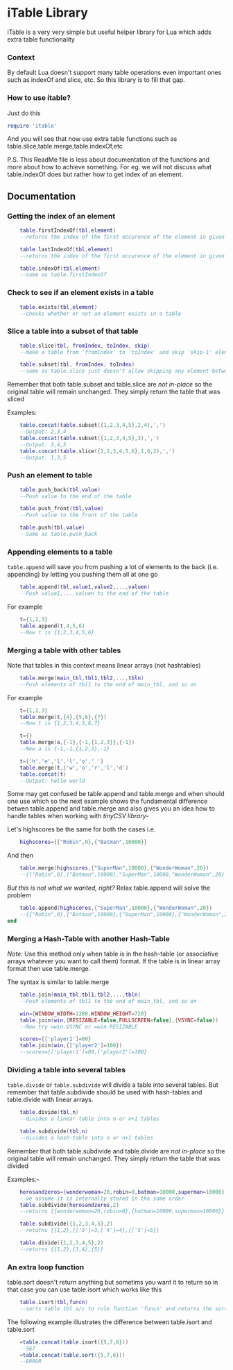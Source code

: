 # iTable Library
iTable is a very very simple but useful helper library for Lua which adds extra table functionality

### Context 
By default Lua doesn't support many table operations even important ones such
as indexOf and slice, etc. So this library is to fill that gap. 

### How to use itable?
Just do this
```lua
require 'itable'
```
And you will see that now use extra table functions such as table.slice,table.merge,table.indexOf,etc

P.S. This ReadMe file is less about documentation of the functions and more about how to achieve something. For eg. we will not discuss what table.indexOf does but rather how to get index of an element.

## Documentation

### Getting the index of an element

```lua
	table.firstIndexOf(tbl,element)
	--returns the index of the first occurence of the element in given table 

	table.lastIndexOf(tbl,element)
	--returns the index of the first occurence of the element in given table 

	table.indexOf(tbl,element)
	--same as table.firstIndexOf
```

### Check to see if an element exists in a table

```lua
	table.exists(tbl,element)
	--checks whether or not an element exists in a table
```

### Slice a table into a subset of that table

```lua
	table.slice(tbl, fromIndex, toIndex, skip)
	--make a table from 'fromIndex' to 'toIndex' and skip 'skip-1' elements continually

	table.subset(tbl, fromIndex, toIndex)
	--same as table.slice just doesn't allow skipping any element between edges
```

Remember that both table.subset and table.slice are *not in-place* so the original table will remain unchanged. They simply return the table that was sliced 

Examples:

```lua
	table.concat(table.subset({1,2,3,4,5},2,4),',')
	--Output: 2,3,4
	table.concat(table.subset({1,2,3,4,5},3),',')
	--Output: 3,4,5
	table.concat(table.slice({1,2,3,4,5,6},1,6,2),',')
	--Output: 1,3,5
```

### Push an element to table

```lua
	table.push_back(tbl,value)
	--Push value to the end of the table

	table.push_front(tbl,value)
	--Push value to the front of the table

	table.push(tbl,value)
	--Same as table.push_back
```

### Appending elements to a table

```table.append``` will save you from pushing a lot of elements to the back (i.e. appending) by letting you pushing them all at one go

```lua
	table.append(tbl,value1,value2,...,valuen)
	--Push value1,...,valuen to the end of the table
```

For example

```lua
	t={1,2,3}
	table.append(t,4,5,6)
	--Now t is {1,2,3,4,5,6}
```

### Merging a table with other tables

Note that tables in this context means linear arrays (not hashtables)

```lua
	table.merge(main_tbl,tbl1,tbl2,...,tbln)
	--Push elements of tbl1 to the end of main_tbl, and so on
```

For example

```lua
	t={1,2,3}
	table.merge(t,{4},{5,6},{7})
	--Now t is {1,2,3,4,5,6,7}

	t={}
	table.merge(a,{-1},{-1,{1,2,3}},{-1})
	--Now a is {-1,-1,{1,2,3},-1}

	t={'h','e','l','l','o',' '}
	table.merge(t,{'w','o','r','l','d')
	table.concat(t)
	--Output: hello world
```

Some may get confused be table.append and table.merge and when should one use which so the next example shows the fundamental difference betwen table.append and table.merge and also gives you an idea how to handle tables when working with *tinyCSV library*-

Let's highscores be the same for both the cases i.e.
```lua
	highscores={{"Robin",0},{"Batman",10000}}
```
And then
```lua
	table.merge(highscores,{"SuperMan",10000},{"WonderWoman",20})
	--{{"Robin",0},{"Batman",10000},"SuperMan",10000,"WonderWoman",20}
```

*But this is not what we wanted, right?* Relax table.append will solve the problem

```lua
	table.append(highscores,{"SuperMan",10000},{"WonderWoman",20})
	--{{"Robin",0},{"Batman",10000},{"SuperMan",10000},{"WonderWoman",20}}
end
```

### Merging a Hash-Table with another Hash-Table

*Note:* Use this method only when table is in the hash-table (or associative arrays whatever you want to call them) format. If the table is in linear array format then use table.merge. 

The syntax is similar to table.merge 

```lua
	table.join(main_tbl,tbl1,tbl2,...,tbln)
	--Push elements of tbl1 to the end of main_tbl, and so on
```

```lua
	win={WINDOW_WIDTH=1280,WINDOW_HEIGHT=720}
	table.join(win,{RESIZABLE=false,FULLSCREEN=false},{VSYNC=false})
	--Now try =win.VSYNC or =win.RESIZABLE

	scores={['player1']=80}
	table.join(win,{['player2']=100})
	--scores={['player1']=80,['player2']=100}
```

### Dividing a table into several tables

```table.divide``` or ```table.subdivide``` will divide a table into several tables. But remember that table.subdivide should be used with hash-tables and table.divide with linear arrays.

```lua
	table.divide(tbl,n)
	--divides a linear table into n or n+1 tables

	table.subdivide(tbl,n)
	--divides a hash-table into n or n+1 tables
```

Remember that both table.subdivide and table.divide are *not in-place* so the original table will remain unchanged. They simply return the table that was divided

Examples:-

```lua
	herosandzeros={wonderwoman=20,robin=0,batman=10000,superman=10000}
	--we assume it is internally stored in the same order
	table.subdivide(herosandzeros,2)
	--returns {{wonderwoman=20,robin=0},{batman=10000,superman=10000}}

	table.subdivide({1,2,3,4,5},2)
	--returns {{1,2},{['3']=3,['4']=4},{['5']=5}}

	table.divide({1,2,3,4,5},2)
	--returns {{1,2},{3,4},{5}}
```
### An extra loop function

table.sort doesn't return anything but sometims you want it to return so in that case you can use table.isort which works like this

```lua
	table.isort(tbl,funcn)
	--sorts table tbl a/c to rule function 'funcn' and returns the sorted table
```

The following example illustrates the difference between table.isort and table.sort

```lua
	=table.concat(table.isort({5,7,6}))
	--567
	=table.concat(table.sort({5,7,6}))
	--ERROR
```
